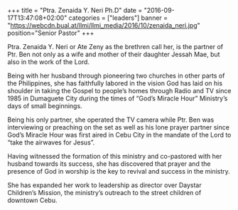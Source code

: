 +++
title = "Ptra. Zenaida Y. Neri Ph.D"
date = "2016-09-17T13:47:08+02:00"
categories = ["leaders"]
banner = "https://webcdn.bual.at/llmi/llmi_media/2016/10/zenaida_neri.jpg"
position="Senior Pastor"
+++


Ptra. Zenaida Y. Neri or Ate Zeny as the brethren call her, is the partner of Ptr. Ben not only as a wife and mother of their daughter Jessah Mae, but also in the work of the Lord.

Being with her husband through pioneering two churches in other parts of the Philippines, she has faithfully labored in the vision God has laid on his shoulder in taking the Gospel to people’s homes through Radio and TV since 1985 in Dumaguete City during the times of “God’s Miracle Hour” Ministry’s days of small beginnings.

Being his only partner, she operated the TV camera while Ptr. Ben was interviewing or preaching on the set as well as his lone prayer partner since God’s Miracle Hour was first aired in Cebu City in the mandate of the Lord to “take the airwaves for Jesus”.

Having witnessed the formation of this ministry and co-pastored with her husband towards its success, she has discovered that prayer and the presence of God in worship is the key to revival and success in the ministry.

She has expanded her work to leadership as director over Daystar Children’s Mission, the ministry’s outreach to the street children of downtown Cebu.